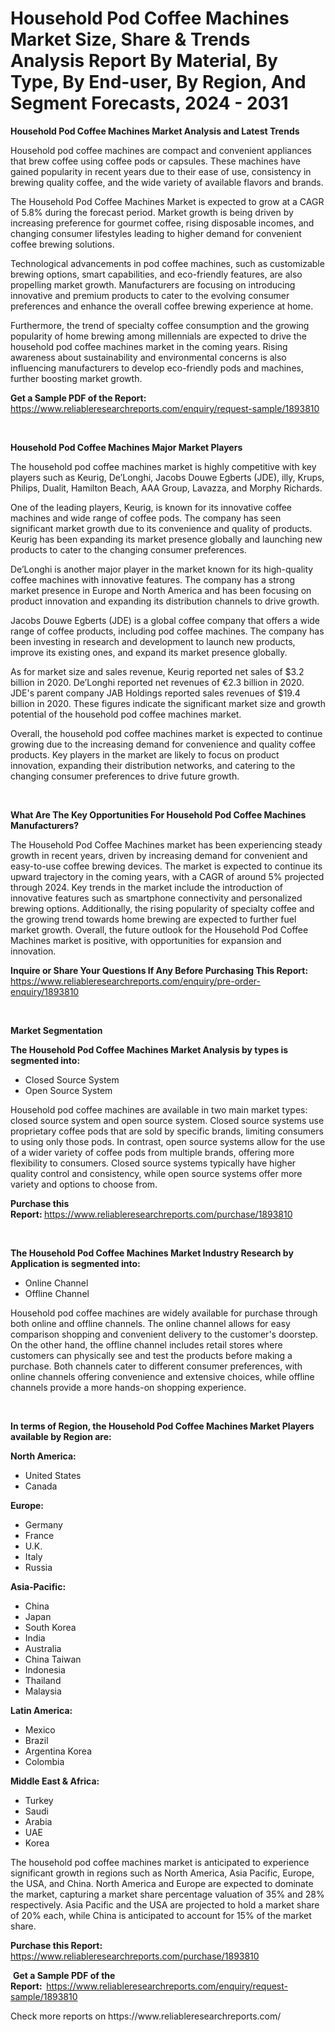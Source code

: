 <p><h1>Household Pod Coffee Machines Market Size, Share & Trends Analysis Report By Material, By Type, By End-user, By Region, And Segment Forecasts, 2024 - 2031</h1></p><p><strong>Household Pod Coffee Machines Market Analysis and Latest Trends</strong></p>
<p><p>Household pod coffee machines are compact and convenient appliances that brew coffee using coffee pods or capsules. These machines have gained popularity in recent years due to their ease of use, consistency in brewing quality coffee, and the wide variety of available flavors and brands. </p><p>The Household Pod Coffee Machines Market is expected to grow at a CAGR of 5.8% during the forecast period. Market growth is being driven by increasing preference for gourmet coffee, rising disposable incomes, and changing consumer lifestyles leading to higher demand for convenient coffee brewing solutions. </p><p>Technological advancements in pod coffee machines, such as customizable brewing options, smart capabilities, and eco-friendly features, are also propelling market growth. Manufacturers are focusing on introducing innovative and premium products to cater to the evolving consumer preferences and enhance the overall coffee brewing experience at home.</p><p>Furthermore, the trend of specialty coffee consumption and the growing popularity of home brewing among millennials are expected to drive the household pod coffee machines market in the coming years. Rising awareness about sustainability and environmental concerns is also influencing manufacturers to develop eco-friendly pods and machines, further boosting market growth.</p></p>
<p><strong>Get a Sample PDF of the Report:&nbsp;</strong> <a href="https://www.reliableresearchreports.com/enquiry/request-sample/1893810">https://www.reliableresearchreports.com/enquiry/request-sample/1893810</a></p>
<p>&nbsp;</p>
<p><strong>Household Pod Coffee Machines Major Market Players</strong></p>
<p><p>The household pod coffee machines market is highly competitive with key players such as Keurig, De’Longhi, Jacobs Douwe Egberts (JDE), illy, Krups, Philips, Dualit, Hamilton Beach, AAA Group, Lavazza, and Morphy Richards. </p><p>One of the leading players, Keurig, is known for its innovative coffee machines and wide range of coffee pods. The company has seen significant market growth due to its convenience and quality of products. Keurig has been expanding its market presence globally and launching new products to cater to the changing consumer preferences. </p><p>De’Longhi is another major player in the market known for its high-quality coffee machines with innovative features. The company has a strong market presence in Europe and North America and has been focusing on product innovation and expanding its distribution channels to drive growth.</p><p>Jacobs Douwe Egberts (JDE) is a global coffee company that offers a wide range of coffee products, including pod coffee machines. The company has been investing in research and development to launch new products, improve its existing ones, and expand its market presence globally. </p><p>As for market size and sales revenue, Keurig reported net sales of $3.2 billion in 2020. De’Longhi reported net revenues of €2.3 billion in 2020. JDE's parent company JAB Holdings reported sales revenues of $19.4 billion in 2020. These figures indicate the significant market size and growth potential of the household pod coffee machines market. </p><p>Overall, the household pod coffee machines market is expected to continue growing due to the increasing demand for convenience and quality coffee products. Key players in the market are likely to focus on product innovation, expanding their distribution networks, and catering to the changing consumer preferences to drive future growth.</p></p>
<p>&nbsp;</p>
<p><strong>What Are The Key Opportunities For Household Pod Coffee Machines Manufacturers?</strong></p>
<p><p>The Household Pod Coffee Machines market has been experiencing steady growth in recent years, driven by increasing demand for convenient and easy-to-use coffee brewing devices. The market is expected to continue its upward trajectory in the coming years, with a CAGR of around 5% projected through 2024. Key trends in the market include the introduction of innovative features such as smartphone connectivity and personalized brewing options. Additionally, the rising popularity of specialty coffee and the growing trend towards home brewing are expected to further fuel market growth. Overall, the future outlook for the Household Pod Coffee Machines market is positive, with opportunities for expansion and innovation.</p></p>
<p><strong>Inquire or Share Your Questions If Any Before Purchasing This Report:</strong> <a href="https://www.reliableresearchreports.com/enquiry/pre-order-enquiry/1893810">https://www.reliableresearchreports.com/enquiry/pre-order-enquiry/1893810</a></p>
<p>&nbsp;</p>
<p><strong>Market Segmentation</strong></p>
<p><strong>The Household Pod Coffee Machines Market Analysis by types is segmented into:</strong></p>
<p><ul><li>Closed Source System</li><li>Open Source System</li></ul></p>
<p><p>Household pod coffee machines are available in two main market types: closed source system and open source system. Closed source systems use proprietary coffee pods that are sold by specific brands, limiting consumers to using only those pods. In contrast, open source systems allow for the use of a wider variety of coffee pods from multiple brands, offering more flexibility to consumers. Closed source systems typically have higher quality control and consistency, while open source systems offer more variety and options to choose from.</p></p>
<p><strong>Purchase this Report:&nbsp;</strong><a href="https://www.reliableresearchreports.com/purchase/1893810">https://www.reliableresearchreports.com/purchase/1893810</a></p>
<p>&nbsp;</p>
<p><strong>The Household Pod Coffee Machines Market Industry Research by Application is segmented into:</strong></p>
<p><ul><li>Online Channel</li><li>Offline Channel</li></ul></p>
<p><p>Household pod coffee machines are widely available for purchase through both online and offline channels. The online channel allows for easy comparison shopping and convenient delivery to the customer's doorstep. On the other hand, the offline channel includes retail stores where customers can physically see and test the products before making a purchase. Both channels cater to different consumer preferences, with online channels offering convenience and extensive choices, while offline channels provide a more hands-on shopping experience.</p></p>
<p>&nbsp;</p>
<p><strong>In terms of Region, the Household Pod Coffee Machines Market Players available by Region are:</strong></p>
<p>
    <p> <strong> North America: </strong>
        <ul>
            <li>United States</li>
            <li>Canada</li>
        </ul>
        </p> 
    <p> <strong> Europe: </strong>
        <ul>
            <li>Germany</li>
            <li>France</li>
            <li>U.K.</li>
            <li>Italy</li>
            <li>Russia</li>
        </ul>
        </p> 
    <p> <strong> Asia-Pacific: </strong>
        <ul>
            <li>China</li>
            <li>Japan</li>
            <li>South Korea</li>
            <li>India</li>
            <li>Australia</li>
            <li>China Taiwan</li>
            <li>Indonesia</li>
            <li>Thailand</li>
            <li>Malaysia</li>
        </ul>
        </p> 
    <p> <strong> Latin America: </strong>
        <ul>
            <li>Mexico</li>
            <li>Brazil</li>
            <li>Argentina Korea</li>
            <li>Colombia</li>
        </ul>
        </p> 
    <p> <strong> Middle East & Africa: </strong>
        <ul>
            <li>Turkey</li>
            <li>Saudi</li>
            <li>Arabia</li>
            <li>UAE</li>
            <li>Korea</li>
        </ul>
    </p>
    </p>
<p><p>The household pod coffee machines market is anticipated to experience significant growth in regions such as North America, Asia Pacific, Europe, the USA, and China. North America and Europe are expected to dominate the market, capturing a market share percentage valuation of 35% and 28% respectively. Asia Pacific and the USA are projected to hold a market share of 20% each, while China is anticipated to account for 15% of the market share.</p></p>
<p><strong>Purchase this Report: </strong><a href="https://www.reliableresearchreports.com/purchase/1893810">https://www.reliableresearchreports.com/purchase/1893810</a></p>
<p>&nbsp;<strong>Get a Sample PDF of the Report:&nbsp;&nbsp;</strong><a href="https://www.reliableresearchreports.com/enquiry/request-sample/1893810">https://www.reliableresearchreports.com/enquiry/request-sample/1893810</a></p>
<p><strong></strong></p>
<p>Check more reports on https://www.reliableresearchreports.com/</p>